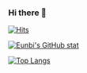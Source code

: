### Hi there 👋

[![Hits](https://hits.seeyoufarm.com/api/count/incr/badge.svg?url=https%3A%2F%2Fgithub.com%2Feunbicho&count_bg=%23A6D97F&title_bg=%2379C83D&icon=snapcraft.svg&icon_color=%23F9FB9A&title=hits&edge_flat=true)](https://hits.seeyoufarm.com)

[![Eunbi's GitHub stat](https://github-readme-stats.vercel.app/api?username=eunbicho&count_private=true&custom_title=silverain's_github👀&bg_color=40,79C83D,A6D97F,E2F99E&title_color=FFFFFF&text_color=FFFFFF)](https://github.com/anuraghazra/github-readme-stats)

[![Top Langs](https://github-readme-stats.vercel.app/api/top-langs/?username=eunbicho)](https://github.com/anuraghazra/github-readme-stats)



